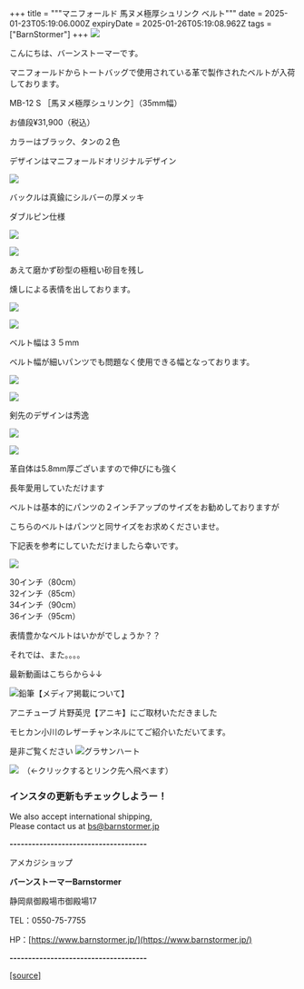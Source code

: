 +++
title = """マニフォールド 馬ヌメ極厚シュリンク ベルト"""
date = 2025-01-23T05:19:06.000Z
expiryDate = 2025-01-26T05:19:08.962Z
tags = ["BarnStormer"]
+++
[![](https://stat.ameba.jp/user_images/20231023/16/barnstormer-go/b2/03/p/o0420015015354743273.png)](https://ameblo.jp/barnstormer-go/entry-12825670498.html)

こんにちは、バーンストーマーです。

マニフォールドからトートバッグで使用されている革で製作されたベルトが入荷しております。

MB-12 S ［馬ヌメ極厚シュリンク］（35mm幅）

お値段¥31,900（税込）

カラーはブラック、タンの２色

デザインはマニフォールドオリジナルデザイン

[![](https://stat.ameba.jp/user_images/20250123/13/barnstormer-go/0c/07/j/o0266040015536216357.jpg)](https://stat.ameba.jp/user_images/20250123/13/barnstormer-go/0c/07/j/o0266040015536216357.jpg)

バックルは真鍮にシルバーの厚メッキ

ダブルピン仕様

[![](https://stat.ameba.jp/user_images/20250123/13/barnstormer-go/3c/a5/j/o0266040015536216358.jpg)](https://stat.ameba.jp/user_images/20250123/13/barnstormer-go/3c/a5/j/o0266040015536216358.jpg)

[![](https://stat.ameba.jp/user_images/20250123/13/barnstormer-go/65/81/j/o0266040015536216359.jpg)](https://stat.ameba.jp/user_images/20250123/13/barnstormer-go/65/81/j/o0266040015536216359.jpg)

あえて磨かず砂型の極粗い砂目を残し

燻しによる表情を出しております。

[![](https://stat.ameba.jp/user_images/20250123/13/barnstormer-go/86/e1/j/o0266040015536216364.jpg)](https://stat.ameba.jp/user_images/20250123/13/barnstormer-go/86/e1/j/o0266040015536216364.jpg)

[![](https://stat.ameba.jp/user_images/20250123/13/barnstormer-go/16/f6/j/o0266040015536216362.jpg)](https://stat.ameba.jp/user_images/20250123/13/barnstormer-go/16/f6/j/o0266040015536216362.jpg)

ベルト幅は３５mm

ベルト幅が細いパンツでも問題なく使用できる幅となっております。

[![](https://stat.ameba.jp/user_images/20250123/13/barnstormer-go/5e/c3/j/o0266040015536216368.jpg)](https://stat.ameba.jp/user_images/20250123/13/barnstormer-go/5e/c3/j/o0266040015536216368.jpg)

[![](https://stat.ameba.jp/user_images/20250123/13/barnstormer-go/7f/84/j/o0266040015536216370.jpg)](https://stat.ameba.jp/user_images/20250123/13/barnstormer-go/7f/84/j/o0266040015536216370.jpg)

剣先のデザインは秀逸

[![](https://stat.ameba.jp/user_images/20250123/13/barnstormer-go/50/96/j/o0266040015536216367.jpg)](https://stat.ameba.jp/user_images/20250123/13/barnstormer-go/50/96/j/o0266040015536216367.jpg)

[![](https://stat.ameba.jp/user_images/20250123/13/barnstormer-go/97/a5/j/o0266040015536216366.jpg)](https://stat.ameba.jp/user_images/20250123/13/barnstormer-go/97/a5/j/o0266040015536216366.jpg)

革自体は5.8mm厚ございますので伸びにも強く

長年愛用していただけます

ベルトは基本的にパンツの２インチアップのサイズをお勧めしておりますが

こちらのベルトはパンツと同サイズをお求めくださいませ。

下記表を参考にしていただけましたら幸いです。

[![](https://stat.ameba.jp/user_images/20250123/14/barnstormer-go/e6/55/p/o1321076215536226231.png)](https://stat.ameba.jp/user_images/20250123/14/barnstormer-go/e6/55/p/o1321076215536226231.png)

30インチ（80cm）  
32インチ（85cm）  
34インチ（90cm）  
36インチ（95cm）

表情豊かなベルトはいかがでしょうか？？

それでは、また。。。。

最新動画はこちらから↓↓

![鉛筆](https://stat100.ameba.jp/blog/ucs/img/char/char3/519.png)【メディア掲載について】

アニチューブ 片野英児【アニキ】にご取材いただきました

モヒカン小川のレザーチャンネルにてご紹介いただいてます。

是非ご覧ください ![グラサンハート](https://stat100.ameba.jp/blog/ucs/img/char/char3/148.png)

[![](https://stat.ameba.jp/user_images/20230412/16/barnstormer-go/6a/23/p/o0108010815269242493.png)](https://www.instagram.com/barnstormer_daily/)　（←クリックするとリンク先へ飛べます）

### インスタの更新もチェックしようー！

We also accept international shipping,  
Please contact us at bs@barnstormer.jp

**\-------------------------------------**

アメカジショップ

**バーンストーマーBarnstormer**

静岡県御殿場市御殿場17

TEL：0550-75-7755

HP：[https://www.barnstormer.jp/](https://www.barnstormer.jp/)

**\-------------------------------------**

[[source]](https://ameblo.jp/barnstormer-go/entry-12883553502.html)
